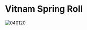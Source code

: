 # Vitnam Spring Roll
![040120](https://user-images.githubusercontent.com/50277379/140748478-9783401d-548d-4c92-a638-aa61728e2e95.jpg)
